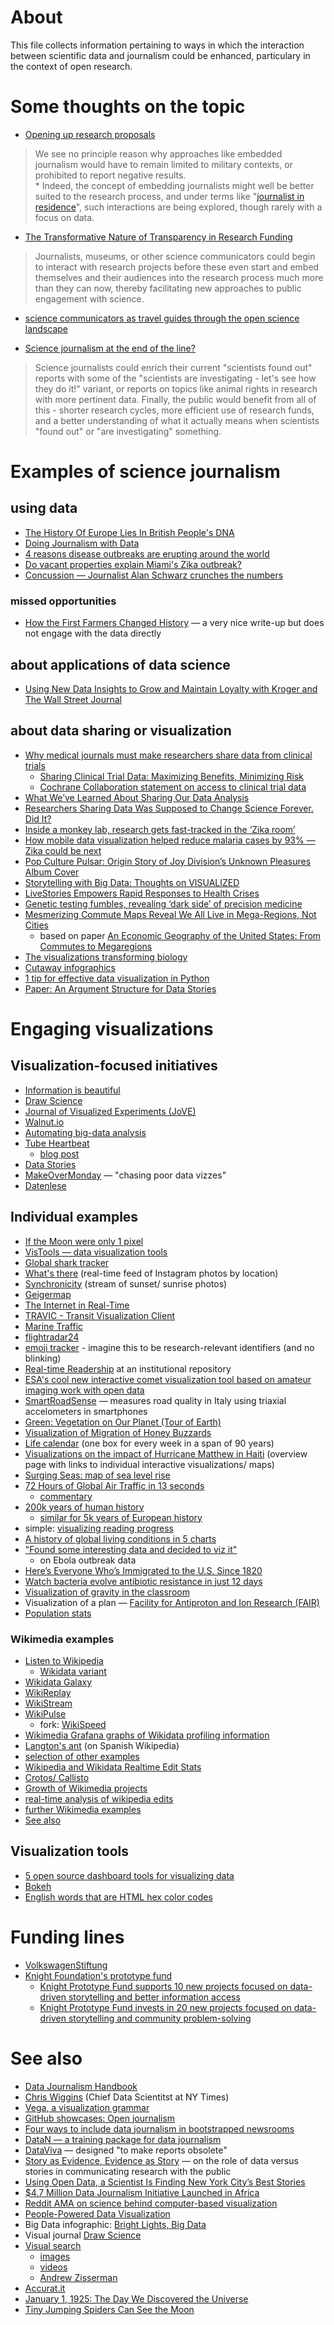 # About

This file collects information pertaining to ways in which the interaction between scientific data and journalism could be enhanced, particulary in the context of open research.

# Some thoughts on the topic

* [Opening up research proposals](https://www.newschallenge.org/challenge/2014/submissions/opening-up-research-proposals)  
> We see no principle reason why approaches like embedded journalism would have to remain limited to military contexts, or prohibited to report negative results.  
    * Indeed, the concept of embedding journalists might well be better suited to the research process, and under terms like "[journalist in residence](https://www.google.de/search?q="journalist+in+residence")", such interactions are being explored, though rarely with a focus on data.

* [The Transformative Nature of Transparency in Research Funding](http://dx.doi.org/10.1371/journal.pbio.1002027)
> Journalists, museums, or other science communicators could begin to interact with research projects before these even start and embed themselves and their audiences into the research process much more than they can now, thereby facilitating new approaches to public engagement with science. 

* [science communicators as travel guides through the open science landscape](https://soundcloud.com/hackyourphd/daniel-mietchen-sep-17-2014#t=3:00)

* [Science journalism at the end of the line?](http://ways.org/en/blogs/2009/jun/28/science_journalism_at_the_end_of_the_line)  
> Science journalists could enrich their current "scientists found out" reports with some of the "scientists are investigating - let's see how they do it!" variant, or reports on topics like animal rights in research with more pertinent data. Finally, the public would benefit from all of this - shorter research cycles, more efficient use of research funds, and a better understanding of what it actually means when scientists "found out" or "are investigating" something.

# Examples of science journalism
## using data

* [The History Of Europe Lies In British People's DNA](http://www.buzzfeed.com/christinekenneally/the-history-of-europe-lies-in-british-peoples-dna)
* [Doing Journalism with Data](http://datadrivenjournalism.net/)
* [4 reasons disease outbreaks are erupting around the world](http://www.vox.com/2016/5/31/11638796/why-there-are-more-infectious-disease-outbreaks)
* [Do vacant properties explain Miami's Zika outbreak?](http://scholar.harvard.edu/jonjay/blog/do-vacant-properties-explain-miamis-zika-outbreak)
* [Concussion &mdash; Journalist Alan Schwarz crunches the numbers](https://www.sas.com/en_us/insights/articles/analytics/concussion--alan-schwarz-crunches-numbers-and-breaks-a-scandal-w.html)

### missed opportunities

* [How the First Farmers Changed History](http://www.nytimes.com/2016/10/18/science/ancient-farmers-archaeology-dna.html) &mdash; a very nice write-up but does not engage with the data directly

## about applications of data science

* [Using New Data Insights to Grow and Maintain Loyalty with Kroger and The Wall Street Journal](http://www.sailthru.com/marketing-blog/using-new-data-insights-to-grow-and-maintain-loyalty-with-kroger-and-the-wall-street-journal/)

## about data sharing or visualization

* [Why medical journals must make researchers share data from clinical trials](https://theconversation.com/why-medical-journals-must-make-researchers-share-data-from-clinical-trials-44278)
    * [Sharing Clinical Trial Data: Maximizing Benefits, Minimizing Risk](http://iom.nationalacademies.org/Reports/2015/Sharing-Clinical-Trial-Data.aspx)
    * [Cochrane Collaboration statement on access to clinical trial data](http://community.cochrane.org/features/clinical-trials-statement-press-release)
* [What We’ve Learned About Sharing Our Data Analysis](https://source.opennews.org/en-US/articles/what-weve-learned-about-sharing-our-data-analysis/)
* [Researchers Sharing Data Was Supposed to Change Science Forever. Did It?](http://www.slate.com/blogs/future_tense/2015/06/24/darpa_s_biology_is_technology_conference_discusses_problems_with_open_source.html)
* [Inside a monkey lab, research gets fast-tracked in the ‘Zika room’](https://www.statnews.com/2016/06/27/zika-virus-monkey-research/)
* [How mobile data visualization helped reduce malaria cases by 93% — Zika could be next](http://venturebeat.com/2016/08/31/mobile-data-visualization-reduce-malaria-93-zika/)
* [Pop Culture Pulsar: Origin Story of Joy Division’s Unknown Pleasures Album Cover](https://blogs.scientificamerican.com/sa-visual/pop-culture-pulsar-origin-story-of-joy-division-s-unknown-pleasures-album-cover-video/)
* [Storytelling with Big Data: Thoughts on VISUALIZED](http://blogs.scientificamerican.com/sa-visual/storytelling-with-big-data-thoughts-on-visualized/)
* [LiveStories Empowers Rapid Responses to Health Crises](http://www.livestories.com/blog/livestories-empowers-rapid-responses-to-health-crises)
* [Genetic testing fumbles, revealing ‘dark side’ of precision medicine](https://www.statnews.com/2016/10/31/genetic-testing-precision-medicine/)
* [Mesmerizing Commute Maps Reveal We All Live in Mega-Regions, Not Cities](https://www.wired.com/2016/12/mesmerizing-commute-maps-reveal-live-mega-regions-not-cities/)
  * based on paper [An Economic Geography of the United States: From Commutes to Megaregions](http://dx.doi.org/10.1371/journal.pone.0166083)
* [The visualizations transforming biology](https://doi.org/10.1038/535187a) 
* [Cutaway infographics](https://www.wired.com/2016/10/look-inside-spectacular-collection-cutaway-infographics/)
* [1 tip for effective data visualization in Python](https://www.dataquest.io/blog/how-to-communicate-with-data/)
* [Paper: An Argument Structure for Data Stories](https://eagereyes.org/papers/paper-an-argument-structure-for-data-stories)

# Engaging visualizations

## Visualization-focused initiatives

* [Information is beautiful](http://www.informationisbeautiful.net/)
* [Draw Science](http://www.drawscience.org/)
* [Journal of Visualized Experiments (JoVE)](http://www.jove.com/)
* [Walnut.io](https://thewalnut.io/)
* [Automating big-data analysis](http://news.mit.edu/2015/automating-big-data-analysis-1016)
* [Tube Heartbeat](http://tubeheartbeat.com/london/)
    * [blog post](https://blog.tfl.gov.uk/2016/08/25/tfl-open-data-powering-the-tube-heartbeat/)
* [Data Stories](http://www.sciencemag.org/projects/data-stories)
* [MakeOverMonday](http://www.makeovermonday.co.uk/data/) &mdash; "chasing poor data vizzes"
* [Datenlese](http://www.spiegel.de/thema/daten/)

## Individual examples

* [If the Moon were only 1 pixel](http://joshworth.com/dev/pixelspace/pixelspace_solarsystem.html)
* [VisTools &mdash; data visualization tools](http://keshif.me/demo/VisTools)
* [Global shark tracker](http://www.ocearch.org/)
* [What's there](http://www.whatsthere.co/) (real-time feed of Instagram photos by location)
* [Synchronicity](http://michellechandra.github.io/synchronicity.html) (stream of sunset/ sunrise photos)
* [Geigermap](http://japan.failedrobot.com/)
* [The Internet in Real-Time](http://pennystocks.la/internet-in-real-time/)
* [TRAVIC - Transit Visualization Client](http://tracker.geops.ch/?z=12&s=1&x=1275774.5528&y=6607134.7355&l=transport)
* [Marine Traffic](http://www.marinetraffic.com/de/ais/home/centerx:140/centery:37/zoom:8)
* [flightradar24](http://www.flightradar24.com/50.82,12.38/8)
* [emoji tracker](http://emojitracker.com/) - imagine this to be research-relevant identifiers (and no blinking)
* [Real-time Readership](http://jdc.jefferson.edu/) at an institutional repository
* [ESA's cool new interactive comet visualization tool based on amateur imaging work with open data](http://www.planetary.org/blogs/emily-lakdawalla/2015/08131133-esa-interactive-rosetta-comet-malmer.html)
* [SmartRoadSense](http://smartroadsense.it/) &mdash; measures road quality in Italy using triaxial accelometers in smartphones
* [Green: Vegetation on Our Planet (Tour of Earth)](https://www.youtube.com/watch?v=6gUnXpBMfyI)
* [Visualization of Migration of Honey Buzzards](https://vimeo.com/85808414)
* [Life calendar](https://www.youtube.com/watch?v=arj7oStGLkU#t=13m3s) (one box for every week in a span of 90 years)
* [Visualizations on the impact of Hurricane Matthew in Haiti](http://www.paho.org/hq/index.php?option=com_content&view=article&id=12618&Itemid=42143&lang=en) (overview page with links to individual interactive visualizations/ maps)
* [Surging Seas: map of sea level rise](http://seeing.climatecentral.org/#12/52.3702/4.8952?show=lockinAnimated&level=3&unit=feet&pois=hide)
* [72 Hours of Global Air Traffic in 13 seconds](https://www.youtube.com/watch?v=8hedw5jKgzw)
  * [commentary](http://metrocosm.com/global-air-traffic-map/)
* [200k years of human history](https://www.youtube.com/watch?v=-6Wu0Q7x5D0)
  * [similar for 5k years of European history](http://www.openculture.com/2016/10/the-history-of-europe-5000-years-animated-in-a-timelapse-map.html)
* simple: [visualizing reading progress](http://wonkhe.com/blogs/implementing-ref2021-needs-the-input-of-the-whole-research-community/)
* [A history of global living conditions in 5 charts](https://ourworldindata.org/a-history-of-global-living-conditions-in-5-charts/)
* ["Found some interesting data and decided to viz it"](https://twitter.com/chanjagg/status/853654126420529152)
  - on Ebola outbreak data
* [Here’s Everyone Who’s Immigrated to the U.S. Since 1820](http://metrocosm.com/animated-immigration-map/)
* [Watch bacteria evolve antibiotic resistance in just 12 days](https://www.vox.com/2016/9/8/12852924/evolution-bacteria-timelapse-video-mega-harvard)
* [Visualization of gravity in the classroom](https://www.youtube.com/watch?v=MTY1Kje0yLg)
* Visualization of a plan &mdash; [Facility for Antiproton and Ion Research (FAIR)](https://www.youtube.com/watch?v=OzeOkrbLIQQ)
* [Population stats](http://population.io/#/2000/05/10/female/Somalia/expectancy)

### Wikimedia examples

* [Listen to Wikipedia](http://listen.hatnote.com/#en,fa,ar,sa,es,de,ru,jp,zh,ko)
  - [Wikidata variant](http://listen.hatnote.com/#wikidata,fr,de,it,rm,en)
* [Wikidata Galaxy](http://wiki.polyfra.me/)
* [WikiReplay](http://cosmiclattes.github.io/wikireplay/player.html)
* [WikiStream](http://wikistream.wmflabs.org/)
* [WikiPulse](http://wikipulse.herokuapp.com/)
  * fork: [WikiSpeed](http://waldyrious.net/wikispeed/)
* [Wikimedia Grafana graphs of Wikidata profiling information](http://addshore.com/2015/09/wikimedia-grafana-graphs-of-wikidata-profiling-information/)
* [Langton's ant](https://es.wikipedia.org/w/index.php?title=Hormiga_de_Langton&oldid=82325071) (on Spanish Wikipedia)
* [selection of other examples](https://en.wikipedia.org/wiki/User:Daniel_Mietchen/Talks/Wikipedia_Science_Conference_2015#Visualizations)
* [Wikipedia and Wikidata Realtime Edit Stats](http://wikipedia-edits.herokuapp.com/)
* [Crotos/ Callisto](http://zone47.com/crotos/callisto/?l=en)
* [Growth of Wikimedia projects](https://stats.wikimedia.org/wikimedia/animations/growth/AnimationProjectsGrowthWp.html)
* [real-time analysis of wikipedia edits](https://sachaysl.github.io/wikimedia-challenge/)
* [further Wikimedia examples](http://infodisiac.com/Wikimedia/Visualizations/)
* [See also](http://seealso.org/)

## Visualization tools

* [5 open source dashboard tools for visualizing data](https://opensource.com/business/16/11/open-source-dashboard-tools-visualizing-data)
* [Bokeh](http://bokeh.pydata.org/en/latest/docs/gallery.html)
* [English words that are HTML hex color codes](http://c0ffee.surge.sh/)

# Funding lines

* [VolkswagenStiftung](http://www.volkswagenstiftung.de/datenjournalismus)
* [Knight Foundation's prototype fund](http://www.knightfoundation.org/funding-initiatives/knight-prototype-fund/)
    * [Knight Prototype Fund supports 10 new projects focused on data-driven storytelling and better information access](http://knightfoundation.org/press-room/press-release/knight-prototype-fund-supports-10-new-projects-foc/)
    * [Knight Prototype Fund invests in 20 new projects focused on data-driven storytelling and community problem-solving](http://www.knightfoundation.org/press-room/press-release/knight-prototype-fund-invests-20-new-projects-focu/)

# See also
* [Data Journalism Handbook](http://datajournalismhandbook.org/)
* [Chris Wiggins](https://github.com/chrishwiggins) (Chief Data Scientitst at NY Times)
* [Vega, a visualization grammar](https://github.com/trifacta/vega)
* [GitHub showcases: Open journalism](https://github.com/showcases/open-journalism)
* [Four ways to include data journalism in bootstrapped newsrooms](https://ijnet.org/en/blog/four-ways-include-data-journalism-bootstrapped-newsrooms)
* [DataN &mdash; a training package for data journalism](http://www.data-n.com/)
* [DataViva](http://en.dataviva.info/) &mdash; designed "to make reports obsolete"
* [Story as Evidence, Evidence as Story](http://dx.doi.org/10.1001/jama.2015.3930) &mdash; on the role of data versus stories in communicating research with the public
* [Using Open Data, a Scientist Is Finding New York City’s Best Stories](http://observer.com/2015/08/using-open-data-a-scientist-is-finding-new-york-citys-best-stories/)
* [$4.7 Million Data Journalism Initiative Launched in Africa](https://medium.com/code-for-africa/4-7-million-data-journalism-initiative-launched-in-africa-189856fa68d4)
* [Reddit AMA on science behind computer-based visualization](https://www.reddit.com/r/dataisbeautiful/comments/3ihcib/i_am_here_to_talk_about_the_science_behind/)
* [People-Powered Data Visualization](http://news.nationalgeographic.com/2015/08/150825-data-points-citizen-science/)
* Big Data infographic: [Bright Lights, Big Data](http://www.slideshare.net/CAinc/bright-lights-big-data-how-does-your-big-data-project-compare)
* Visual journal [Draw Science](http://www.drawscience.org/)
* [Visual search](http://www.robots.ox.ac.uk/~vgg/research/)
    * [images](http://www.robots.ox.ac.uk/~vgg/research/on-the-fly/) 
    * [videos](http://www.robots.ox.ac.uk/~vgg/research/vgoogle/index.html)
    * [Andrew Zisserman](http://www.robots.ox.ac.uk/~vgg/people.html)
* [Accurat.it](http://www.accurat.it/)
* [January 1, 1925: The Day We Discovered the Universe](http://blogs.discovermagazine.com/outthere/2017/01/02/the-day-we-discovered-the-universe/)
* [Tiny Jumping Spiders Can See the Moon](https://www.theatlantic.com/science/archive/2017/06/jumping-spiders-can-see-the-moon/529329/)
